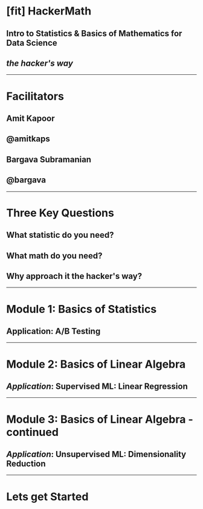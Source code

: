 # [fit] **HackerMath**

## Intro to Statistics & Basics of Mathematics for Data Science
## *the hacker's way*

---

# **Facilitators**

## Amit Kapoor
## @amitkaps
## Bargava Subramanian
## @bargava

---

# **Three Key Questions**

## What statistic do you need?
## What math do you need?
## Why approach it the hacker's way?

---

# **Module 1: Basics of Statistics** 
## Application: A/B Testing

---

# **Module 2: Basics of Linear Algebra**
## *Application*: Supervised ML: Linear Regression

---

# **Module 3: Basics of Linear Algebra - continued**
## *Application*: Unsupervised ML: Dimensionality Reduction

---

# **Lets get Started**